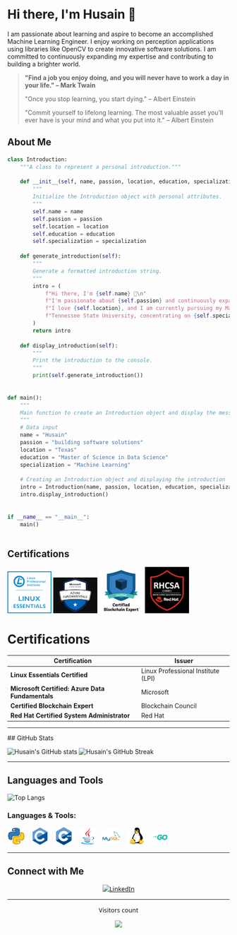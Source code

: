 # Hi there, I'm Husain 👋

I am passionate about learning and aspire to become an accomplished Machine Learning Engineer. I enjoy working on perception applications using libraries like OpenCV to create innovative software solutions. I am committed to continuously expanding my expertise and contributing to building a brighter world.

> **"Find a job you enjoy doing, and you will never have to work a day in your life." – Mark Twain**
> 
> "Once you stop learning, you start dying." – Albert Einstein
> 
> "Commit yourself to lifelong learning. The most valuable asset you’ll ever have is your mind and what you put into it." – Albert Einstein

## About Me
```python
class Introduction:
    """A class to represent a personal introduction."""

    def __init__(self, name, passion, location, education, specialization):
        """
        Initialize the Introduction object with personal attributes.
        """
        self.name = name
        self.passion = passion
        self.location = location
        self.education = education
        self.specialization = specialization

    def generate_introduction(self):
        """
        Generate a formatted introduction string.
        """
        intro = (
            f"Hi there, I'm {self.name} 👋\n"
            f"I'm passionate about {self.passion} and continuously expanding my knowledge.\n"
            f"I love {self.location}, and I am currently pursuing my Master's in {self.education} at "
            f"Tennessee State University, concentrating on {self.specialization}."
        )
        return intro

    def display_introduction(self):
        """
        Print the introduction to the console.
        """
        print(self.generate_introduction())


def main():
    """
    Main function to create an Introduction object and display the message.
    """
    # Data input
    name = "Husain"
    passion = "building software solutions"
    location = "Texas"
    education = "Master of Science in Data Science"
    specialization = "Machine Learning"

    # Creating an Introduction object and displaying the introduction
    intro = Introduction(name, passion, location, education, specialization)
    intro.display_introduction()


if __name__ == "__main__":
    main()



```
## Certifications

<div align="left">
  <img src="https://github.com/HusainCode/HusainCode/blob/main/Images/Essentials-Linux_250_0.webp" alt="Linux Essentials Certified" width="100" />
  <img src="https://github.com/HusainCode/HusainCode/blob/main/Images/azuredata.jpg" alt="Microsoft Certified: Azure Data Fundamentals" width="100" />
  <img src="https://github.com/HusainCode/HusainCode/blob/main/Images/blcokchain.png" alt="Certified Blockchain Expert" width="100" />
  <img src="https://github.com/HusainCode/HusainCode/blob/main/Images/rhcsa.png" alt="Red Hat Certified System Administrator" width="100" />
</div>

# Certifications

| Certification                     | Issuer                       |
|-----------------------------------|------------------------------|
| **Linux Essentials Certified**    | Linux Professional Institute (LPI) |
| **Microsoft Certified: Azure Data Fundamentals** | Microsoft |
| **Certified Blockchain Expert**   | Blockchain Council          |
| **Red Hat Certified System Administrator** | Red Hat               |


<hr>
## GitHub Stats

![Husain's GitHub stats](https://github-readme-stats.vercel.app/api?username=HusainCode&show_icons=true&theme=dark)
![Husain's GitHub Streak](https://github-readme-streak-stats.herokuapp.com/?user=HusainCode&theme=dark)

<hr>

## Languages and Tools

![Top Langs](https://github-readme-stats.vercel.app/api/top-langs/?username=HusainCode&layout=compact&theme=radical)

### Languages & Tools:

<p align="left">
  <img src="https://raw.githubusercontent.com/HusainCode/HusainCode/main/Images/4518857_python_icon.svg" alt="Python" width="40" style="margin-right: 10px;"/>
  <img src="https://raw.githubusercontent.com/HusainCode/HusainCode/main/Images/c.svg" alt="C" width="40" style="margin-right: 10px;"/>
  <img src="https://raw.githubusercontent.com/HusainCode/HusainCode/main/Images/cplusplus.svg" alt="C++" width="40" style="margin-right: 10px;"/>
  <img src="https://raw.githubusercontent.com/HusainCode/HusainCode/main/Images/java.svg" alt="Java" width="40" style="margin-right: 10px;"/>
  <img src="https://raw.githubusercontent.com/HusainCode/HusainCode/main/Images/mysql.svg" alt="MySQL" width="40" style="margin-right: 13px;"/>
  <img src="https://raw.githubusercontent.com/HusainCode/HusainCode/main/Images/linux.svg" alt="Linux" width="40" style="margin-right: 10px;"/>
  <img src="https://raw.githubusercontent.com/HusainCode/HusainCode/main/Images/Go-Logo_Aqua.svg" alt="Go" width="40" style="margin-right: 13px;"/>
  
</p>

<hr>

## Connect with Me

<div align="center" style="font-family: 'Segoe UI', Tahoma, Geneva, Verdana, sans-serif; display: flex; align-items: center; justify-content: center; gap: 10px;">

  <!-- LinkedIn Icon -->
  <a href="https://www.linkedin.com/in/your-linkedin-profile" target="_blank">
    <img src="https://img.shields.io/badge/LinkedIn-0077B5?style=for-the-badge&logo=linkedin&logoColor=white" alt="LinkedIn" />
  </a>


</div>


<hr>

<div align="center" style="font-family: 'Segoe UI', Tahoma, Geneva, Verdana, sans-serif;">
  <p>Visitors count</p>
  <img src="https://profile-counter.glitch.me/HusainCode/count.svg" />
</div>



